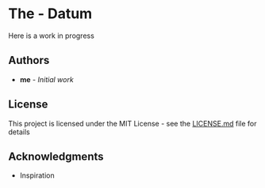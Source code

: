 # The - Datum

Here is a work in progress


## Authors

* **me** - *Initial work* 


## License

This project is licensed under the MIT License - see the [LICENSE.md](LICENSE.md) file for details

## Acknowledgments

* Inspiration
